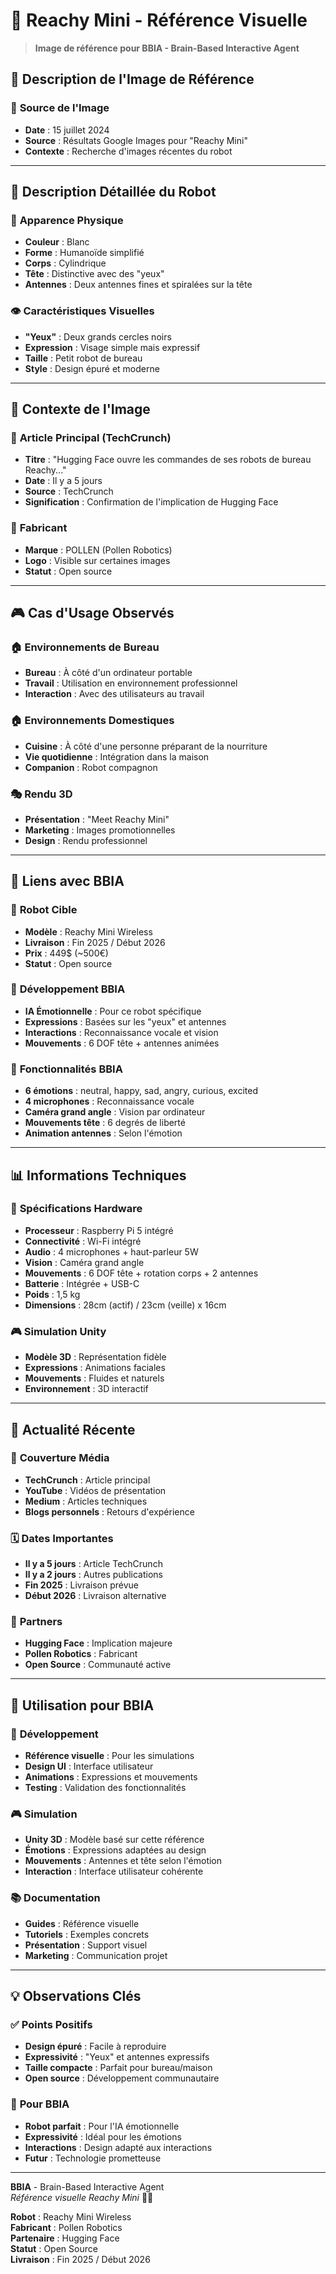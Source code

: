 # 🤖 Reachy Mini - Référence Visuelle

> **Image de référence pour BBIA - Brain-Based Interactive Agent**

## 🎯 **Description de l'Image de Référence**

### 📸 **Source de l'Image**
- **Date** : 15 juillet 2024
- **Source** : Résultats Google Images pour "Reachy Mini"
- **Contexte** : Recherche d'images récentes du robot

---

## 🤖 **Description Détaillée du Robot**

### 🎯 **Apparence Physique**
- **Couleur** : Blanc
- **Forme** : Humanoïde simplifié
- **Corps** : Cylindrique
- **Tête** : Distinctive avec des "yeux"
- **Antennes** : Deux antennes fines et spiralées sur la tête

### 👁️ **Caractéristiques Visuelles**
- **"Yeux"** : Deux grands cercles noirs
- **Expression** : Visage simple mais expressif
- **Taille** : Petit robot de bureau
- **Style** : Design épuré et moderne

---

## 🎯 **Contexte de l'Image**

### 📰 **Article Principal (TechCrunch)**
- **Titre** : "Hugging Face ouvre les commandes de ses robots de bureau Reachy..."
- **Date** : Il y a 5 jours
- **Source** : TechCrunch
- **Signification** : Confirmation de l'implication de Hugging Face

### 🏢 **Fabricant**
- **Marque** : POLLEN (Pollen Robotics)
- **Logo** : Visible sur certaines images
- **Statut** : Open source

---

## 🎮 **Cas d'Usage Observés**

### 🏠 **Environnements de Bureau**
- **Bureau** : À côté d'un ordinateur portable
- **Travail** : Utilisation en environnement professionnel
- **Interaction** : Avec des utilisateurs au travail

### 🏠 **Environnements Domestiques**
- **Cuisine** : À côté d'une personne préparant de la nourriture
- **Vie quotidienne** : Intégration dans la maison
- **Companion** : Robot compagnon

### 🎭 **Rendu 3D**
- **Présentation** : "Meet Reachy Mini"
- **Marketing** : Images promotionnelles
- **Design** : Rendu professionnel

---

## 🔗 **Liens avec BBIA**

### 🤖 **Robot Cible**
- **Modèle** : Reachy Mini Wireless
- **Livraison** : Fin 2025 / Début 2026
- **Prix** : 449$ (~500€)
- **Statut** : Open source

### 🧠 **Développement BBIA**
- **IA Émotionnelle** : Pour ce robot spécifique
- **Expressions** : Basées sur les "yeux" et antennes
- **Interactions** : Reconnaissance vocale et vision
- **Mouvements** : 6 DOF tête + antennes animées

### 🎯 **Fonctionnalités BBIA**
- **6 émotions** : neutral, happy, sad, angry, curious, excited
- **4 microphones** : Reconnaissance vocale
- **Caméra grand angle** : Vision par ordinateur
- **Mouvements tête** : 6 degrés de liberté
- **Animation antennes** : Selon l'émotion

---

## 📊 **Informations Techniques**

### 🔧 **Spécifications Hardware**
- **Processeur** : Raspberry Pi 5 intégré
- **Connectivité** : Wi-Fi intégré
- **Audio** : 4 microphones + haut-parleur 5W
- **Vision** : Caméra grand angle
- **Mouvements** : 6 DOF tête + rotation corps + 2 antennes
- **Batterie** : Intégrée + USB-C
- **Poids** : 1,5 kg
- **Dimensions** : 28cm (actif) / 23cm (veille) x 16cm

### 🎮 **Simulation Unity**
- **Modèle 3D** : Représentation fidèle
- **Expressions** : Animations faciales
- **Mouvements** : Fluides et naturels
- **Environnement** : 3D interactif

---

## 🌟 **Actualité Récente**

### 📰 **Couverture Média**
- **TechCrunch** : Article principal
- **YouTube** : Vidéos de présentation
- **Medium** : Articles techniques
- **Blogs personnels** : Retours d'expérience

### 🗓️ **Dates Importantes**
- **Il y a 5 jours** : Article TechCrunch
- **Il y a 2 jours** : Autres publications
- **Fin 2025** : Livraison prévue
- **Début 2026** : Livraison alternative

### 🔗 **Partners**
- **Hugging Face** : Implication majeure
- **Pollen Robotics** : Fabricant
- **Open Source** : Communauté active

---

## 🎯 **Utilisation pour BBIA**

### 🧠 **Développement**
- **Référence visuelle** : Pour les simulations
- **Design UI** : Interface utilisateur
- **Animations** : Expressions et mouvements
- **Testing** : Validation des fonctionnalités

### 🎮 **Simulation**
- **Unity 3D** : Modèle basé sur cette référence
- **Émotions** : Expressions adaptées au design
- **Mouvements** : Antennes et tête selon l'émotion
- **Interaction** : Interface utilisateur cohérente

### 📚 **Documentation**
- **Guides** : Référence visuelle
- **Tutoriels** : Exemples concrets
- **Présentation** : Support visuel
- **Marketing** : Communication projet

---

## 💡 **Observations Clés**

### ✅ **Points Positifs**
- **Design épuré** : Facile à reproduire
- **Expressivité** : "Yeux" et antennes expressifs
- **Taille compacte** : Parfait pour bureau/maison
- **Open source** : Développement communautaire

### 🎯 **Pour BBIA**
- **Robot parfait** : Pour l'IA émotionnelle
- **Expressivité** : Idéal pour les émotions
- **Interactions** : Design adapté aux interactions
- **Futur** : Technologie prometteuse

---

**BBIA** - Brain-Based Interactive Agent  
*Référence visuelle Reachy Mini* 🤖✨

**Robot** : Reachy Mini Wireless  
**Fabricant** : Pollen Robotics  
**Partenaire** : Hugging Face  
**Statut** : Open Source  
**Livraison** : Fin 2025 / Début 2026 